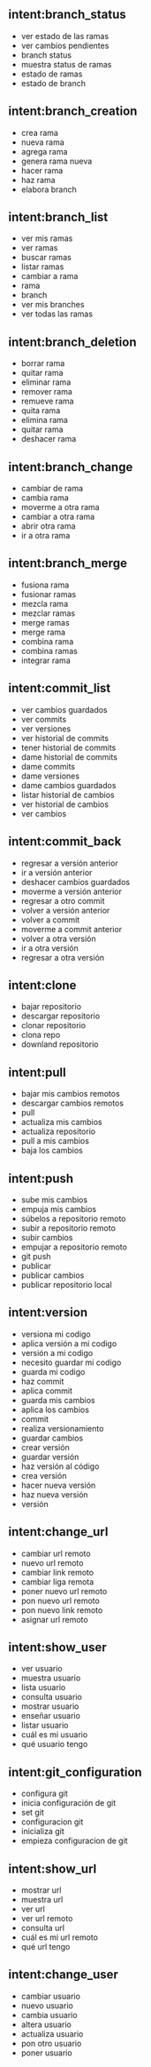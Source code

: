 ## intent:branch_status
- ver estado de las ramas
- ver cambios pendientes
- branch status
- muestra status de ramas
- estado de ramas
- estado de branch



## intent:branch_creation
- crea rama
- nueva rama
- agrega rama
- genera rama nueva
- hacer rama
- haz rama 
- elabora branch 


## intent:branch_list
- ver mis ramas
- ver ramas
- buscar ramas
- listar ramas
- cambiar a rama
- rama
- branch
- ver mis branches
- ver todas las ramas


## intent:branch_deletion
- borrar rama
- quitar rama
- eliminar rama
- remover rama
- remueve rama
- quita rama
- elimina rama
- quitar rama
- deshacer rama

## intent:branch_change
- cambiar de rama
- cambia rama
- moverme a otra rama
- cambiar a otra rama
- abrir otra rama
- ir a otra rama 

## intent:branch_merge
- fusiona rama
- fusionar ramas
- mezcla rama
- mezclar ramas
- merge ramas
- merge rama
- combina rama
- combina ramas
- integrar rama


## intent:commit_list
- ver cambios guardados
- ver commits
- ver versiones
- ver historial de commits
- tener historial de commits
- dame historial de commits
- dame commits
- dame versiones
- dame cambios guardados
- listar historial de cambios
- ver historial de cambios
- ver cambios


## intent:commit_back
- regresar a versión anterior
- ir a versión anterior
- deshacer cambios guardados
- moverme a versión anterior
- regresar a otro commit
- volver a versión anterior
- volver a commit
- moverme a commit anterior
- volver a otra versión
- ir a otra versión
- regresar a otra versión

## intent:clone
- bajar repositorio
- descargar repositorio
- clonar repositorio
- clona repo
- downland repositorio



## intent:pull
- bajar mis cambios remotos
- descargar cambios remotos
- pull
- actualiza mis cambios
- actualiza repositorio
- pull a mis cambios
- baja los cambios


## intent:push
- sube mis cambios
- empuja mis cambios
- súbelos a repositorio remoto
- subir a repositorio remoto
- subir cambios
- empujar a repositorio remoto
- git push
- publicar
- publicar cambios
- publicar repositorio local

## intent:version
- versiona mi codigo
- aplica versión a mi codigo
- versión a mi codigo
- necesito guardar mi codigo
- guarda mi codigo
- haz commit
- aplica commit
- guarda mis cambios
- aplica los cambios
- commit
- realiza versionamiento
- guardar cambios
- crear versión
- guardar versión
- haz versión al código
- crea versión
- hacer nueva versión
- haz nueva versión
- versión


## intent:change_url
- cambiar url remoto
- nuevo url remoto
- cambiar link remoto
- cambiar liga remota
- poner nuevo url remoto
- pon nuevo url remoto
- pon nuevo link remoto
- asignar url remoto


## intent:show_user
- ver usuario
- muestra usuario
- lista usuario
- consulta usuario
- mostrar usuario
- enseñar usuario
- listar usuario
- cuál es mi usuario
- qué usuario tengo

## intent:git_configuration
- configura git
- inicia configuración de git
- set git
- configuracion git
- inicializa git
- empieza configuracion de git


## intent:show_url
- mostrar url
- muestra url
- ver url
- ver url remoto
- consulta url
- cuál es mi url remoto
- qué url tengo



## intent:change_user
- cambiar usuario
- nuevo usuario
- cambia usuario
- altera usuario
- actualiza usuario
- pon otro usuario
- poner usuario
